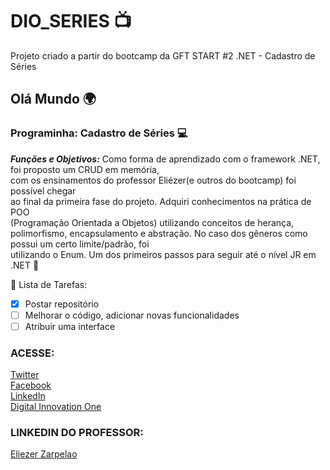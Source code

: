 # DIO_SERIES 📺
Projeto criado a partir do bootcamp da GFT START #2 .NET - Cadastro de Séries

## Olá Mundo 🌍
### Programinha: Cadastro de Séries 💻

__*Funções e Objetivos:*__
Como forma de aprendizado com o framework .NET, foi proposto um CRUD em memória, <br> 
com os ensinamentos do professor Eliézer(e outros do bootcamp) foi possível chegar <br>
ao final da primeira fase do projeto. Adquiri conhecimentos na prática de POO <br>
(Programação Orientada a Objetos) utilizando conceitos de herança, polimorfismo,
encapsulamento e abstração. No caso dos gêneros como possui um certo limite/padrão, foi <br>
utilizando o Enum. Um dos primeiros passos para seguir até o nível JR em .NET 💜 <br>


📜 Lista de Tarefas:

- [x] Postar repositório
- [ ] Melhorar o código, adicionar novas funcionalidades
- [ ] Atribuir uma interface 

### ACESSE: 
[Twitter](https://twitter.com/09silvahugo) <br> 
[Facebook](https://www.facebook.com/hugo.silva.5423/) <br>
[LinkedIn](https://www.linkedin.com/in/hugo-barbosa-a3b40a157/) <br>
[Digital Innovation One](https://web.digitalinnovation.one/users/09silvahugo?tab=achievements) <br>

### LINKEDIN DO PROFESSOR:
[Eliezer Zarpelao](https://www.linkedin.com/in/eliezerzarpelao/)
